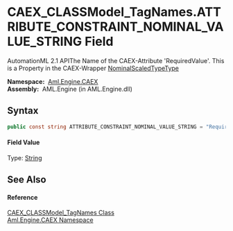 CAEX_CLASSModel_TagNames.ATTRIBUTE_CONSTRAINT_NOMINAL_VALUE_STRING Field
========================================================================
AutomationML 2.1 APIThe Name of the CAEX-Attribute 'RequiredValue'. This is a Property in the CAEX-Wrapper [NominalScaledTypeType][1]

  **Namespace:**  [Aml.Engine.CAEX][2]  
  **Assembly:**  AML.Engine (in AML.Engine.dll)

Syntax
------

```csharp
public const string ATTRIBUTE_CONSTRAINT_NOMINAL_VALUE_STRING = "RequiredValue"
```

#### Field Value
Type: [String][3]

See Also
--------

#### Reference
[CAEX_CLASSModel_TagNames Class][4]  
[Aml.Engine.CAEX Namespace][2]  

[1]: ../NominalScaledTypeType/README.md
[2]: ../README.md
[3]: https://docs.microsoft.com/dotnet/api/system.string
[4]: README.md
[5]: https://www.automationml.org
[6]: ../../icons/logoShade.png